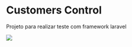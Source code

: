 
# Customers Control
Projeto para realizar teste com framework laravel

<img src="https://github.com/jereelton-devel/customerscontrol/tela-test-overview.png" />

